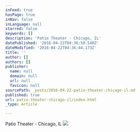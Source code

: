 ```yaml
---
inFeed: true
hasPage: true
inNav: false
inLanguage: null
starred: false
keywords: []
description: 'Patio Theater - Chicago, IL'
datePublished: '2016-04-22T04:36:50.540Z'
dateModified: '2016-04-22T04:36:44.173Z'
title: ''
author: []
authors: []
publisher:
  name: null
  domain: null
  url: null
  favicon: null
sourcePath: _posts/2016-04-22-patio-theater-chicago-il.md
published: true
url: patio-theater-chicago-il/index.html
_type: Article

---
```

Patio Theater - Chicago, IL
![](https://the-grid-user-content.s3-us-west-2.amazonaws.com/0345882e-2f32-4cca-9135-9313bedb7030.jpg)
